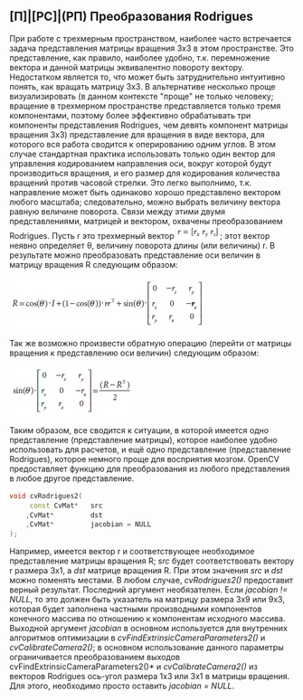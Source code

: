 ## [П]|[РС]|(РП) Преобразования Rodrigues

При работе с трехмерным пространством, наиболее часто встречается задача представления матрицы вращения 3x3 в этом пространстве. Это представление, как правило, наиболее удобно, т.к. перемножение вектора и данной матрицы эквивалентно повороту вектору. Недостатком является то, что может быть затруднительно интуитивно понять, как вращать матрицу 3x3. В альтернативе несколько проще визуализировать (в данном контексте "проще" не только человеку; вращение в трехмерном пространстве представляется только тремя компонентами, поэтому более эффективно обрабатывать три компоненты представления Rodrigues, чем девять компонент матрицы вращения 3x3) представление для вращения в виде вектора, для которого вся работа сводится к оперированию одним углов. В этом случае стандартная практика использовать только один вектор для управления кодированием направления оси, вокруг которой будут производиться вращения, и его размер для кодирования количества вращений против часовой стрелки. Это легко выполнимо, т.к. направление может быть одинаково хорошо представлено вектором любого масштаба; следовательно, можно выбрать величину вектора равную величине поворота. Связи между этими двумя представлениями, матрицей и вектором, охвачены преобразованием Rodrigues. Пусть r это трехмерный вектор ![Формула 11-106 не найдена](Images/Frml_11_106.jpg); этот вектор неявно определяет θ, величину поворота длины (или величины) r. В результате можно преобразовать представление оси величин в матрицу вращения R следующим образом:

![Формула 11-107 не найдена](Images/Frml_11_107.jpg)

Так же возможно произвести обратную операцию (перейти от матрицы вращения к представлению оси величин) следующим образом:

![Формула 11-108 не найдена](Images/Frml_11_108.jpg)

Таким образом, все сводится к ситуации, в которой имеется одно представление (представление матрицы), которое наиболее удобно использовать для расчетов, и ещё одно представление (представление Rodrigues), которое немного проще для восприятия мозгом. OpenCV предоставляет функцию для преобразования из любого представления в любое другое представление.

```cpp
void cvRodrigues2(
	 const CvMat* 	src
	,CvMat* 		dst
	,CvMat* 		jacobian = NULL
);
```

Например, имеется вектор r и соответствующее необходимое представление матрицы вращения R; *src* будет соответствовать вектору r размера 3x1, а *dst* матрице вращения R. При этом значения *src* и *dst* можно поменять местами. В любом случае, *cvRodrigues2()* предоставит верный результат. Последний аргумент необязателен. Если *jacobian != NULL*, то это должен быть указатель на матрицу размера 3x9 или 9x3, которая будет заполнена частными производными компонентов конечного массива по отношению к компонентам исходного массива. Выходной аргумент *jacobian* в основном используется для внутренних алгоритмов оптимизации в *cvFindExtrinsicCameraParameters2()* и *cvCalibrateCamera2()*; в основном использование данного параметры ограничивается преобразованием выходов cvFindExtrinsicCameraParameters2()* и *cvCalibrateCamera2()* из векторов Rodrigues ось-угол размера 1x3 или 3x1 в матрицы вращения. Для этого, необходимо просто оставить *jacobian = NULL*.